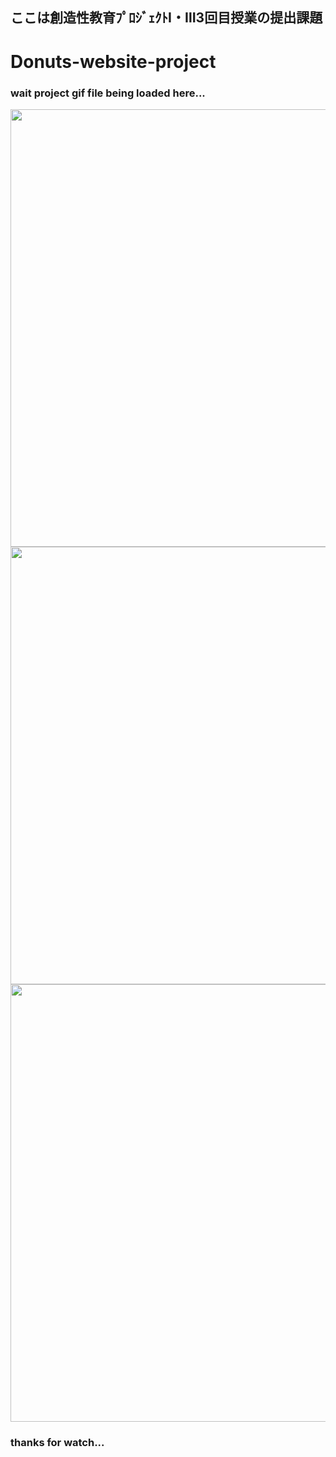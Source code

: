 ## ここは創造性教育ﾌﾟﾛｼﾞｪｸﾄⅠ・Ⅲ3回目授業の提出課題 ##
# Donuts-website-project
### wait project gif file being loaded here... ###
<img src="PhotoGIF @donauts1.gif"  width ="700px" >
<img src="PhotoGIF @donauts2.gif"  width ="700px" >
<img src="PhotoGIF @donauts3.gif"  width ="700px" >

### thanks for watch... ###
